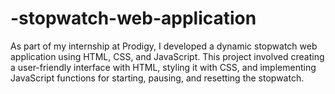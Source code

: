 # -stopwatch-web-application
As part of my internship at Prodigy, I developed a dynamic stopwatch web application using HTML, CSS, and JavaScript. This project involved creating a user-friendly interface with HTML, styling it with CSS, and implementing JavaScript functions for starting, pausing, and resetting the stopwatch. 
